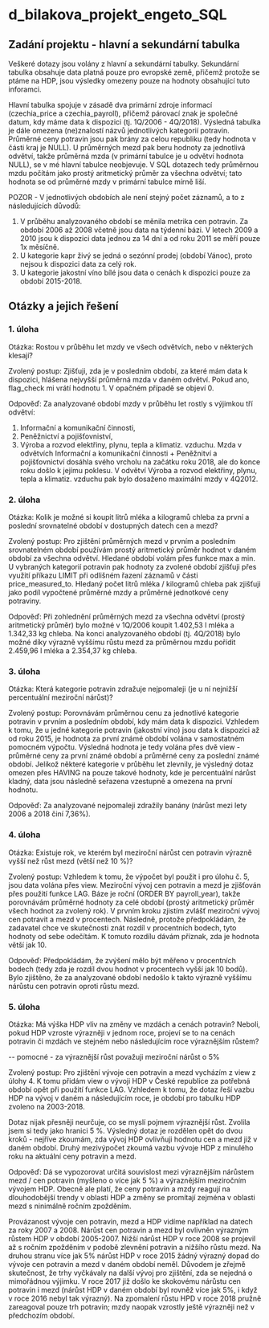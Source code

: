 # d_bilakova_projekt_engeto_SQL
## Zadání projektu - hlavní a sekundární tabulka ##
Veškeré dotazy jsou volány z hlavní a sekundární tabulky. Sekundární tabulka obsahuje data platná pouze pro evropské země, přičemž protože se ptáme na HDP, jsou výsledky omezeny pouze na hodnoty obsahující tuto inforamci.

Hlavní tabulka spojuje v zásadě dva primární zdroje informací (czechia_price a czechia_payroll), přičemž párovací znak je společné datum, kdy máme data k dispozici (tj. 1Q/2006 - 4Q/2018). Výsledná tabulka je dále omezena (ne)znalostí názvů jednotlivých kategorií potravin. Průměrné ceny potravin jsou pak brány za celou republiku (tedy hodnota v části kraj je NULL). U průměrných mezd pak beru hodnoty za jednotlivá odvětví, takže průměrná mzda (v primární tabulce je u odvětví hodnota NULL), se v mé hlavní tabulce neobjevuje. V SQL dotazech tedy průměrnou mzdu počítám jako prostý aritmetický průměr za všechna odvětví; tato hodnota se od průměrné mzdy v primární tabulce mírně liší.

POZOR - V jednotlivých obdobích ale není stejný počet záznamů, a to z následujících důvodů:

1.  V průběhu analyzovaného období se měnila metrika cen potravin. Za  období 2006 až 2008 včetně jsou data na týdenní bázi. V letech 2009 a 2010 jsou k dispozici data jednou za 14 dní a od roku 2011 se měří pouze 1x měsíčně.
2. U kategorie kapr živý se jedná o sezónní prodej (období Vánoc), proto nejsou k dispozici data za celý rok.
3. U kategorie jakostní víno bílé jsou data o cenách k dispozici pouze za období 2015-2018.

## Otázky a jejich řešení ##
### 1. úloha ###
Otázka: 
Rostou v průběhu let mzdy ve všech odvětvích, nebo v některých klesají?

Zvolený postup: 
Zjišťuji, zda je v posledním období, za které mám data k dispozici, hlášena nejvyšší průměrná mzda v daném odvětví. Pokud ano, flag_check mi vrátí hodnotu 1. V opačném případě se objeví 0.

Odpověď: 
Za analyzované období mzdy v průběhu let rostly s výjimkou tří odvětví: 
1. Informační a komunikační činnosti, 
2. Peněžnictví a pojišťovniství,
3. Výroba a rozvod elektřiny, plynu, tepla a klimatiz. vzduchu.
Mzda v odvětvích Informační a komunikační činnosti + Peněžnitví a pojišťovnictví dosáhla svého vrcholu na začátku roku 2018, ale do konce roku došlo k jejímu poklesu. V odvětví Výroba a rozvod elektřiny, plynu, tepla a klimatiz. vzduchu pak bylo dosaženo maximální mzdy v 4Q2012.

### 2. úloha ###
Otázka:
Kolik je možné si koupit litrů mléka a kilogramů chleba za první a poslední srovnatelné období v dostupných datech cen a mezd?

Zvolený postup:
Pro zjištění průměrných mezd v prvním a posledním srovnatelném období používám prostý aritmetický průměr hodnot v daném období za všechna odvětví. Hledané období volám přes funkce max a min. U vybraných kategorií potravin pak hodnoty za zvolené období zjišťuji přes využití příkazu LIMIT při odlišném řazení záznamů v části price_measured_to. Hledaný počet litrů mléka / kilogramů chleba pak zjišťuji jako podíl vypočtené průměrné mzdy a průměrné jednotkové ceny potraviny.

Odpověď: 
Při zohlednění průměrných mezd za všechna odvětví (prostý aritmetický průměr) bylo možné v 1Q/2006 koupit 1.402,53 l mléka a 1.342,33 kg chleba. Na konci analyzovaného období (tj. 4Q/2018) bylo možné díky výrazně vyššímu růstu mezd za průměrnou mzdu pořídit 2.459,96 l mléka a 2.354,37 kg chleba.

### 3. úloha ###
Otázka:
Která kategorie potravin zdražuje nejpomaleji (je u ní nejnižší percentuální meziroční nárůst)? 

Zvolený postup:
Porovnávám průměrnou cenu za jednotlivé kategorie potravin v prvním a posledním období, kdy mám data k dispozici. Vzhledem k tomu, že u jedné kategorie potravin (jakostní víno) jsou data k dispozici až od roku 2015, je hodnota za první známé období volána v samostatném pomocném výpočtu. Výsledná hodnota je tedy volána přes dvě view - průměrné ceny za první známé období a průměrné ceny za poslední známé období. Jelikož některé kategorie v průběhu let zlevnily, je výsledný dotaz omezen přes HAVING na pouze takové hodnoty, kde je percentuální nárůst kladný, data jsou následně seřazena vzestupně a omezena na první hodnotu.

Odpověď:
Za analyzované nejpomaleji zdražily banány (nárůst mezi lety 2006 a 2018 činí 7,36%).

### 4. úloha ###
Otázka:
Existuje rok, ve kterém byl meziroční nárůst cen potravin výrazně vyšší než růst mezd (větší než 10 %)?

Zvolený postup:
Vzhledem k tomu, že výpočet byl použit i pro úlohu č. 5, jsou data volána přes view. Meziroční vývoj cen potravin a mezd je zjišťován přes použití funkce LAG. Báze je roční (ORDER BY payroll_year), takže porovnávám průměrné hodnoty za celé období (prostý aritmetický průměr všech hodnot za zvolený rok).
V prvním kroku zjistím zvlášť meziroční vývoj cen potravit a mezd v procentech. Následně, protože předpokládám, že zadavatel chce ve skutečnosti znát rozdíl v procentních bodech, tyto hodnoty od sebe odečítám. K tomuto rozdílu dávám příznak, zda je hodnota větší jak 10. 

Odpověď:
Předpokládám, že zvýšení mělo být měřeno v procentních bodech (tedy zda je rozdíl dvou hodnot v procentech vyšší jak 10 bodů). Bylo zjištěno, že za analyzované období nedošlo k takto výrazně vyššímu nárůstu cen potravin oproti růstu mezd. 

### 5. úloha ###
Otázka:
Má výška HDP vliv na změny ve mzdách a cenách potravin? Neboli, pokud HDP vzroste výrazněji v jednom roce, projeví se to na cenách potravin či mzdách ve stejném nebo následujícím roce výraznějším růstem?

-- pomocné - za výraznější růst považuji meziroční nárůst o 5%

Zvolený postup:
Pro zjištění vývoje cen potravin a mezd vycházím z view z úlohy 4. K tomu přidám view o vývoji HDP v České republice za potřebná období opět při použití funkce LAG. Vzhledem k tomu, že dotaz řeší vazbu HDP na vývoj v daném a následujícím roce, je období pro tabulku HDP zvoleno na 2003-2018. 

Dotaz nijak přesněji neurčuje, co se myslí pojmem výraznější růst. Zvolila jsem si tedy jako hranici 5 %. Výsledný dotaz je rozdělen opět do dvou kroků - nejříve zkoumám, zda vývoj HDP ovlivňuji hodnotu cen a mezd již v daném období. Druhý mezivýpočet zkoumá vazbu vývoje HDP z minulého roku na aktuální ceny potravin a mezd.

Odpověď:
Dá se vypozorovat určitá souvislost mezi výraznějším nárůstem mezd / cen potravin (myšleno o více jak 5 %) a výraznějším meziročním vývojem HDP. Obecně ale platí, že ceny potravin a mzdy reagují na dlouhodobější trendy v oblasti HDP a změny se promítají zejména v oblasti mezd s ninimálně ročním zpožděním. 

Provázanost vývoje cen potravin, mezd a HDP vidíme například na datech za roky 2007 a 2008. Nárůst cen potravin a mezd byl ovlivněn výrazným růstem HDP v období 2005-2007. Nižší nárůst HDP v roce 2008 se projevil až s ročním zpožděním v podobě zlevnění potravin a nižšího růstu mezd.
Na druhou stranu více jak 5% nárůst HDP v roce 2015 žádný výrazný dopad do vývoje cen potravin a mezd v daném období neměl. Důvodem je zřejmě skutečnost, že trhy vyčkávaly na další vývoj pro zjištění, zda se nejedná o mimořádnou výjimku. V roce 2017 již došlo ke skokovému nárůstu cen potravin i mezd (nárůst HDP v daném období byl rovněž více jak 5%, i když v roce 2016 nebyl tak výrazný). Na zpomalení růstu HPD v roce 2018 pružně zareagoval pouze trh potravin; mzdy naopak vzrostly ještě výrazněji než v předchozím období.

